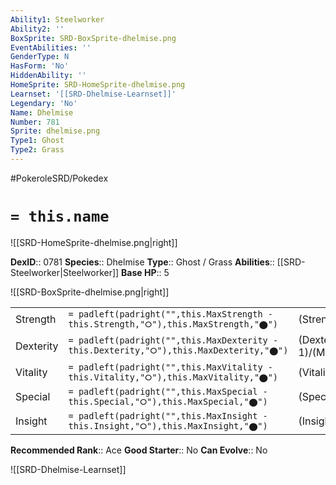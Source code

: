 ```yaml
---
Ability1: Steelworker
Ability2: ''
BoxSprite: SRD-BoxSprite-dhelmise.png
EventAbilities: ''
GenderType: N
HasForm: 'No'
HiddenAbility: ''
HomeSprite: SRD-HomeSprite-dhelmise.png
Learnset: '[[SRD-Dhelmise-Learnset]]'
Legendary: 'No'
Name: Dhelmise
Number: 781
Sprite: dhelmise.png
Type1: Ghost
Type2: Grass
---
```


#PokeroleSRD/Pokedex

# `= this.name`

![[SRD-HomeSprite-dhelmise.png|right]]

**DexID**:: 0781
**Species**:: Dhelmise
**Type**:: Ghost / Grass
**Abilities**:: [[SRD-Steelworker|Steelworker]]
**Base HP**:: 5

![[SRD-BoxSprite-dhelmise.png|right]]

|           |                                                                                        |                                          |
| --------- | -------------------------------------------------------------------------------------- | ---------------------------------------- |
| Strength  | `= padleft(padright("",this.MaxStrength - this.Strength,"⭘"),this.MaxStrength,"⬤")`    | (Strength::3)/(MaxStrength::7)   |
| Dexterity | `= padleft(padright("",this.MaxDexterity - this.Dexterity,"⭘"),this.MaxDexterity,"⬤")` | (Dexterity:: 1)/(MaxDexterity::3) |
| Vitality  | `= padleft(padright("",this.MaxVitality - this.Vitality,"⭘"),this.MaxVitality,"⬤")`    | (Vitality::3)/(MaxVitality::6)   |
| Special   | `= padleft(padright("",this.MaxSpecial - this.Special,"⭘"),this.MaxSpecial,"⬤")`       | (Special::2)/(MaxSpecial::5)     |
| Insight   | `= padleft(padright("",this.MaxInsight - this.Insight,"⭘"),this.MaxInsight,"⬤")`       | (Insight::2)/(MaxInsight::5)     |

**Recommended Rank**:: Ace
**Good Starter**:: No
**Can Evolve**:: No

![[SRD-Dhelmise-Learnset]]
